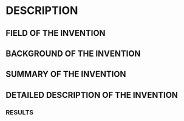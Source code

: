 # DESCRIPTION

## FIELD OF THE INVENTION

## BACKGROUND OF THE INVENTION

## SUMMARY OF THE INVENTION

## DETAILED DESCRIPTION OF THE INVENTION

### RESULTS

